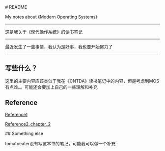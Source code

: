 # README

My notes about 《Modern Operating Systems》

* * *

这是我关于《现代操作系统》的读书笔记

* * *

最近发生了一些事情，我认为是好事，我也要开始努力了

* * *

## 写些什么？

这里的主要内容应该类似于我在《CNTDA》读书笔记中的内容，但是考虑到MOS有点难。。可能还会要加上自己的一些理解和补充

## Reference

[Reference1](https://blog.csdn.net/qq475703980/article/details/82533892?spm=1001.2014.3001.5502)

[Reference2\_chapter\_2](https://www.cnblogs.com/wkfvawl/p/11518628.html)

\## Something else

tomatoeater没有写这本书的笔记，可能我可以做一个补充
